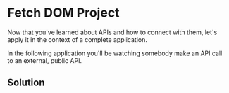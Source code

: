 # Fetch DOM Project

Now that you've learned about APIs and how to connect with them, let's apply it in the context of a complete application.

In the following application you'll be watching somebody make an API call to an external, public API.

## Solution
